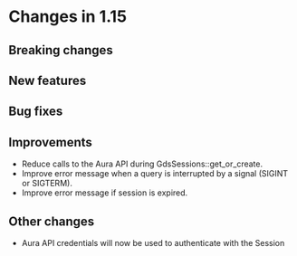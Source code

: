 # Changes in 1.15


## Breaking changes


## New features


## Bug fixes


## Improvements

* Reduce calls to the Aura API during GdsSessions::get_or_create.
* Improve error message when a query is interrupted by a signal (SIGINT or SIGTERM).
* Improve error message if session is expired.


## Other changes

* Aura API credentials will now be used to authenticate with the Session
